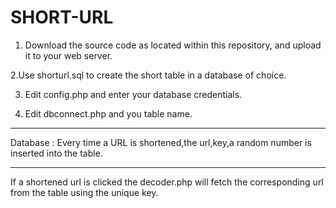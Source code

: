 # SHORT-URL


1. Download the source code as located within this repository, and upload it to your web server.

2.Use shorturl.sql to create the short table in a database of choice. 

3. Edit config.php and enter your database credentials.

4. Edit dbconnect.php and you table name.

-------------------------------------------------------------------------------

Database : 
Every time a URL is shortened,the url,key,a random number is inserted into the table.

----------------------------------------------------------------------------
If a shortened url is clicked the decoder.php will fetch the corresponding url from the table using the unique key.







